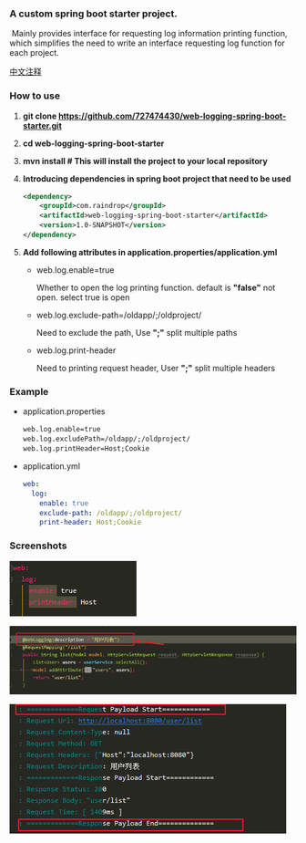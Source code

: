### A custom spring boot starter project.

​    Mainly provides interface for requesting log information printing function, which simplifies the need to write an interface requesting log function for each project.

[中文注释](https://github.com/727474430/web-logging-spring-boot-starter/blob/master/README_CN.md) 



### How to use

1. **git clone https://github.com/727474430/web-logging-spring-boot-starter.git**

2. **cd web-logging-spring-boot-starter**

3. **mvn install      # This will install the project to your local repository**

4. **Introducing dependencies in spring boot project that need to be used**

   ```xml
   <dependency>
       <groupId>com.raindrop</groupId>
       <artifactId>web-logging-spring-boot-starter</artifactId>
       <version>1.0-SNAPSHOT</version>
   </dependency>
   ```

5. **Add following attributes in application.properties/application.yml**

   * web.log.enable=true

     Whether to open the log printing function. default is **"false"** not open. select true is open

   * web.log.exclude-path=/oldapp/;/oldproject/

     Need to exclude the path, Use **";"** split multiple paths

   * web.log.print-header

     Need to printing request header, User **";"** split multiple headers



### Example

* application.properties

  ```xml
  web.log.enable=true
  web.log.excludePath=/oldapp/;/oldproject/
  web.log.printHeader=Host;Cookie
  ```

* application.yml

  ```yaml
  web:
    log:
      enable: true
      exclude-path: /oldapp/;/oldproject/
      print-header: Host;Cookie
  ```





### Screenshots

![](src/main/resources/img/properties.png)

![](src/main/resources/img/anno.png)

![](src/main/resources/img/controller.png)